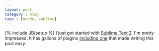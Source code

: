 ```yaml
---
layout: post
category : blog
tags : [nerdy, sublime]
---
```

{% include JB/setup %}
I just got started with [Sublime Text 2](http://www.sublimetext.com/).  I'm pretty impressed.  It has gallons of plugins [including one](https://github.com/dnfehren/SublimeJekyll) that made writing this post easy.